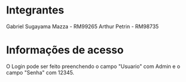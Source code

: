 # Integrantes
Gabriel Sugayama Mazza - RM99265
Arthur Petrin - RM98735

# Informações de acesso

O Login pode ser feito preenchendo o campo "Usuario" com Admin e o campo "Senha" com 12345.
